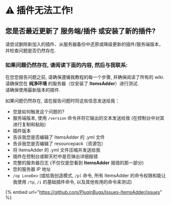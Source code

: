# ⚠ 插件无法工作!

## 您是否最近更新了 服务端/插件 或安装了新的插件?

请尝试删除新加入的插件、从服务器备份中还原或降级更新的插件/服务端版本，并检查问题是否仍然存在.

### **如果问题仍然存在, 请阅读下面的内容, 然后与我联系:** <a href="#if-you-still-have-problems-please-read-this-and-then-contact-me" id="if-you-still-have-problems-please-read-this-and-then-contact-me"></a>

在您您报告问题之前, 请确保遵循我教程的每一个步骤, 并确保阅读了所有的 wiki. \
请确保您在 **纯净环境** 的服务器（仅安装了 **ItemsAdder**）进行测试. \
请确保使用最新版本的插件.&#x20;

如果问题仍然存在, 请在报告问题时将这些信息发送给我：

* 您是如何触发这个问题的?
* 服务端版本, 使用 `/version` 命令并将它输出的文本发送给我 (在控制台中对其进行复制和粘贴)
* 插件版本
* 告诉我您是否编辑了 ItemsAdder 的 .yml 文件
* 告诉我您是否编辑了 resourcepack（资源包）
* 将 ItemsAdder 的 .yml 文件压缩并发送给我
* 插件在控制台或聊天栏中是否弹出详细报错
* 完整的服务器日志 (不仅仅是您看到 **ItemsAdder** 报错的那一部分)
* 您的服务器 IP 地址
* `/op LoneDev` (或给我创造模式, `/pl` 命令, 所有 ItemsAdder 的命令权限和能让我使用 `/tp`, `/i` 的基础插件命令, 以及其他有用的命令来测试)

{% embed url="https://github.com/PluginBugs/Issues-ItemsAdder/issues" %}

